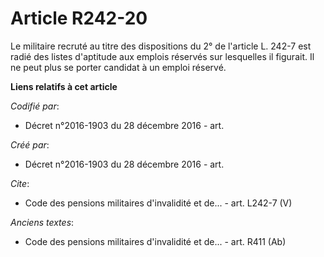 # Article R242-20

Le militaire recruté au titre des dispositions du 2° de l'article L. 242-7 est radié des listes d'aptitude aux emplois
réservés sur lesquelles il figurait. Il ne peut plus se porter candidat à un emploi réservé.

**Liens relatifs à cet article**

_Codifié par_:

  - Décret n°2016-1903 du 28 décembre 2016 - art.

_Créé par_:

  - Décret n°2016-1903 du 28 décembre 2016 - art.

_Cite_:

  - Code des pensions militaires d'invalidité et de... - art. L242-7 (V)

_Anciens textes_:

  - Code des pensions militaires d'invalidité et de... - art. R411 (Ab)
